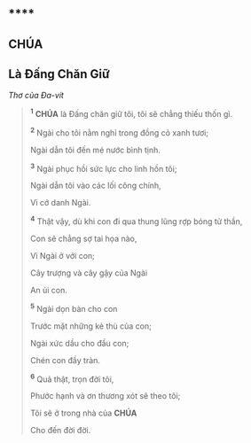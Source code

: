 # 

## ****

## CHÚA

## Là Đấng Chăn Giữ
*Thơ của Đa-vít*

> <sup><b>1</b></sup> **CHÚA** là Đấng chăn giữ tôi, tôi sẽ chẳng thiếu thốn gì.
>
> <sup><b>2</b></sup> Ngài cho tôi nằm nghỉ trong đồng cỏ xanh tươi;
>
> Ngài dẫn tôi đến mé nước bình tịnh.
>
> <sup><b>3</b></sup> Ngài phục hồi sức lực cho linh hồn tôi;
>
> Ngài dẫn tôi vào các lối công chính,
>
> Vì cớ danh Ngài.
>
> <sup><b>4</b></sup> Thật vậy, dù khi con đi qua thung lũng rợp bóng tử thần,
>
> Con sẽ chẳng sợ tai họa nào,
>
> Vì Ngài ở với con;
>
> Cây trượng và cây gậy của Ngài
>
> An ủi con.
>
> <sup><b>5</b></sup> Ngài dọn bàn cho con
>
> Trước mặt những kẻ thù của con;
>
> Ngài xức dầu cho đầu con;
>
> Chén con đầy tràn.
>
> <sup><b>6</b></sup> Quả thật, trọn đời tôi,
>
> Phước hạnh và ơn thương xót sẽ theo tôi;
>
> Tôi sẽ ở trong nhà của **CHÚA**
>
> Cho đến đời đời.
